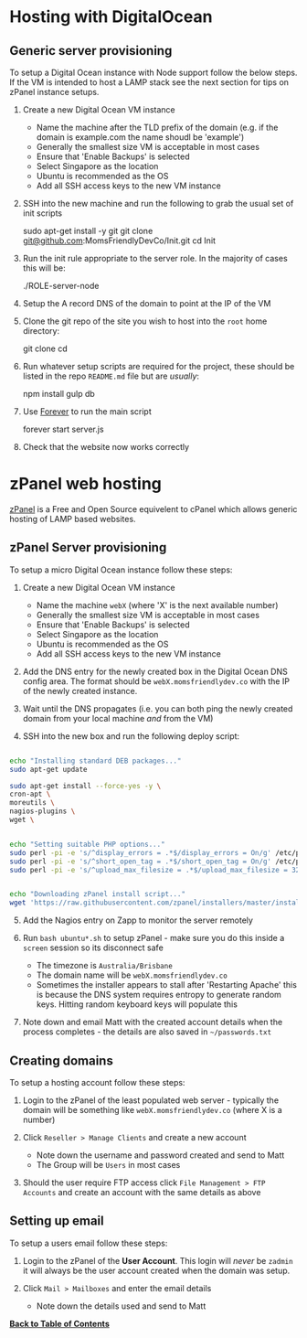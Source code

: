 Hosting with DigitalOcean
=========================

Generic server provisioning
---------------------------
To setup a Digital Ocean instance with Node support follow the below steps. If the VM is intended to host a LAMP stack see the next section for tips on zPanel instance setups.

1. Create a new Digital Ocean VM instance
	* Name the machine after the TLD prefix of the domain (e.g. if the domain is example.com the name shoudl be 'example')
	* Generally the smallest size VM is acceptable in most cases
	* Ensure that 'Enable Backups' is selected
	* Select Singapore as the location
	* Ubuntu is recommended as the OS
	* Add all SSH access keys to the new VM instance

2. SSH into the new machine and run the following to grab the usual set of init scripts

	sudo apt-get install -y git
	git clone git@github.com:MomsFriendlyDevCo/Init.git
	cd Init

3. Run the init rule appropriate to the server role. In the majority of cases this will be:

	./ROLE-server-node

4. Setup the A record DNS of the domain to point at the IP of the VM

5. Clone the git repo of the site you wish to host into the `root` home directory:

	git clone <repo>
	cd <repo-dir>

7. Run whatever setup scripts are required for the project, these should be listed in the repo `README.md` file but are *usually*:

	npm install
	gulp db

6. Use [Forever](https://www.npmjs.com/package/forever) to run the main script

	forever start server.js

7. Check that the website now works correctly


zPanel web hosting
==================
[zPanel](http://www.zpanelcp.com) is a Free and Open Source equivelent to cPanel which allows generic hosting of LAMP based websites.


zPanel Server provisioning
--------------------------
To setup a micro Digital Ocean instance follow these steps:

1. Create a new Digital Ocean VM instance
	* Name the machine `webX` (where 'X' is the next available number)
	* Generally the smallest size VM is acceptable in most cases
	* Ensure that 'Enable Backups' is selected
	* Select Singapore as the location
	* Ubuntu is recommended as the OS
	* Add all SSH access keys to the new VM instance

2. Add the DNS entry for the newly created box in the Digital Ocean DNS config area. The format should be `webX.momsfriendlydev.co` with the IP of the newly created instance.

3. Wait until the DNS propagates (i.e. you can both ping the newly created domain from your local machine *and* from the VM)

4. SSH into the new box and run the following deploy script:

```bash

echo "Installing standard DEB packages..."
sudo apt-get update

sudo apt-get install --force-yes -y \
cron-apt \
moreutils \
nagios-plugins \
wget \


echo "Setting suitable PHP options..."
sudo perl -pi -e 's/^display_errors = .*$/display_errors = On/g' /etc/php5/apache2/php.ini
sudo perl -pi -e 's/^short_open_tag = .*$/short_open_tag = On/g' /etc/php5/apache2/php.ini
sudo perl -pi -e 's/^upload_max_filesize = .*$/upload_max_filesize = 32M/g' /etc/php5/apache2/php.ini


echo "Downloading zPanel install script..."
wget 'https://raw.githubusercontent.com/zpanel/installers/master/install/beta/Ubuntu-14_04-LTS/ubuntu-14.04-LTS-apache2.4.9-php5.5.14.sh'
```

5. Add the Nagios entry on Zapp to monitor the server remotely

6. Run `bash ubuntu*.sh` to setup zPanel - make sure you do this inside a `screen` session so its disconnect safe
	* The timezone is `Australia/Brisbane`
	* The domain name will be `webX.momsfriendlydev.co`
	* Sometimes the installer appears to stall after 'Restarting Apache' this is because the DNS system requires entropy to generate random keys. Hitting random keyboard keys will populate this

7. Note down and email Matt with the created account details when the process completes - the details are also saved in `~/passwords.txt`


Creating domains
----------------
To setup a hosting account follow these steps:

1. Login to the zPanel of the least populated web server - typically the domain will be something like `webX.momsfriendlydev.co` (where X is a number)

2. Click `Reseller > Manage Clients` and create a new account
	* Note down the username and password created and send to Matt
	* The Group will be `Users` in most cases

3. Should the user require FTP access click `File Management > FTP Accounts` and create an account with the same details as above


Setting up email
----------------
To setup a users email follow these steps:

1. Login to the zPanel of the **User Account**. This login will *never* be `zadmin` it will always be the user account created when the domain was setup.

2. Click `Mail > Mailboxes` and enter the email details
	* Note down the details used and send to Matt



**[Back to Table of Contents](../README.md)**
